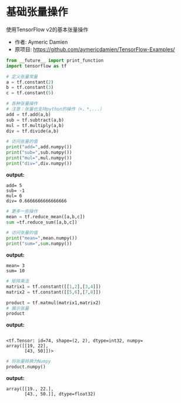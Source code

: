 # 基础张量操作
使用TensorFlow v2的基本张量操作

- 作者: Aymeric Damien
- 原项目: https://github.com/aymericdamien/TensorFlow-Examples/

```python
from __future__ import print_function
import tensorflow as tf
```

```python
# 定义张量常量
a = tf.constant(2)
b = tf.constant(3)
c = tf.constant(5)
```

```python
# 各种张量操作
# 注意：张量也支持python的操作（+，*,...）
add = tf.add(a,b)
sub = tf.subtract(a,b)
mul = tf.multiply(a,b)
div = tf.divide(a,b)

# 访问张量的值
print("add=",add.numpy())
print("sub=",sub.numpy())
print("mul=",mul.numpy())
print("div=",div.numpy())
```
**output:**
```
add= 5
sub= -1
mul= 6
div= 0.6666666666666666
```

```python
# 更多一些操作
mean = tf.reduce_mean([a,b,c])
sum =tf.reduce_sum([a,b,c])

# 访问张量的值
print("mean=",mean.numpy())
print("sum=",sum.numpy())
```

**output:**
```
mean= 3
sum= 10
```

```python
# 矩阵乘法
matrix1 = tf.constant([[1,2],[3,4]])
matrix2 = tf.constant([[5,6],[7,8]])

product = tf.matmul(matrix1,matrix2)
# 展示张量
product
```
**output:**
```

<tf.Tensor: id=74, shape=(2, 2), dtype=int32, numpy=
array([[19, 22],
       [43, 50]])>
```
```python
# 将张量转换为Numpy
product.numpy()
```

**output:**
```
array([[19., 22.],
       [43., 50.]], dtype=float32)
```





